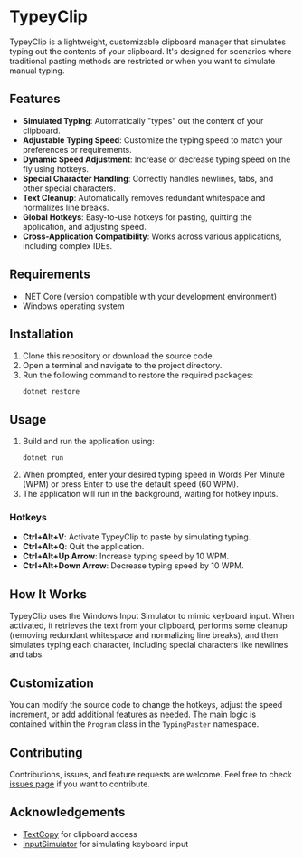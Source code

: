 # TypeyClip

TypeyClip is a lightweight, customizable clipboard manager that simulates typing out the contents of your clipboard. It's designed for scenarios where traditional pasting methods are restricted or when you want to simulate manual typing.

## Features

- **Simulated Typing**: Automatically "types" out the content of your clipboard.
- **Adjustable Typing Speed**: Customize the typing speed to match your preferences or requirements.
- **Dynamic Speed Adjustment**: Increase or decrease typing speed on the fly using hotkeys.
- **Special Character Handling**: Correctly handles newlines, tabs, and other special characters.
- **Text Cleanup**: Automatically removes redundant whitespace and normalizes line breaks.
- **Global Hotkeys**: Easy-to-use hotkeys for pasting, quitting the application, and adjusting speed.
- **Cross-Application Compatibility**: Works across various applications, including complex IDEs.

## Requirements

- .NET Core (version compatible with your development environment)
- Windows operating system

## Installation

1. Clone this repository or download the source code.
2. Open a terminal and navigate to the project directory.
3. Run the following command to restore the required packages:
   ```
   dotnet restore
   ```

## Usage

1. Build and run the application using:
   ```
   dotnet run
   ```
2. When prompted, enter your desired typing speed in Words Per Minute (WPM) or press Enter to use the default speed (60 WPM).
3. The application will run in the background, waiting for hotkey inputs.

### Hotkeys

- **Ctrl+Alt+V**: Activate TypeyClip to paste by simulating typing.
- **Ctrl+Alt+Q**: Quit the application.
- **Ctrl+Alt+Up Arrow**: Increase typing speed by 10 WPM.
- **Ctrl+Alt+Down Arrow**: Decrease typing speed by 10 WPM.

## How It Works

TypeyClip uses the Windows Input Simulator to mimic keyboard input. When activated, it retrieves the text from your clipboard, performs some cleanup (removing redundant whitespace and normalizing line breaks), and then simulates typing each character, including special characters like newlines and tabs.

## Customization

You can modify the source code to change the hotkeys, adjust the speed increment, or add additional features as needed. The main logic is contained within the `Program` class in the `TypingPaster` namespace.

## Contributing

Contributions, issues, and feature requests are welcome. Feel free to check [issues page](link-to-your-issues-page) if you want to contribute.


## Acknowledgements

- [TextCopy](https://github.com/CopyText/TextCopy) for clipboard access
- [InputSimulator](https://github.com/michaelnoonan/inputsimulator) for simulating keyboard input

